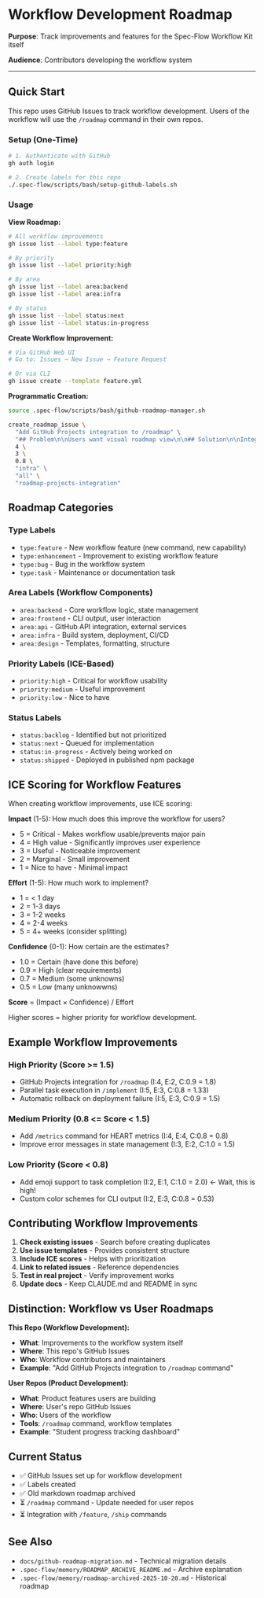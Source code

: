 # Workflow Development Roadmap

**Purpose**: Track improvements and features for the Spec-Flow Workflow Kit itself

**Audience**: Contributors developing the workflow system

---

## Quick Start

This repo uses GitHub Issues to track workflow development. Users of the workflow will use the `/roadmap` command in their own repos.

### Setup (One-Time)

```bash
# 1. Authenticate with GitHub
gh auth login

# 2. Create labels for this repo
./.spec-flow/scripts/bash/setup-github-labels.sh
```

### Usage

**View Roadmap:**
```bash
# All workflow improvements
gh issue list --label type:feature

# By priority
gh issue list --label priority:high

# By area
gh issue list --label area:backend
gh issue list --label area:infra

# By status
gh issue list --label status:next
gh issue list --label status:in-progress
```

**Create Workflow Improvement:**
```bash
# Via GitHub Web UI
# Go to: Issues → New Issue → Feature Request

# Or via CLI
gh issue create --template feature.yml
```

**Programmatic Creation:**
```bash
source .spec-flow/scripts/bash/github-roadmap-manager.sh

create_roadmap_issue \
  "Add GitHub Projects integration to /roadmap" \
  "## Problem\n\nUsers want visual roadmap view\n\n## Solution\n\nIntegrate GitHub Projects API" \
  4 \
  3 \
  0.8 \
  "infra" \
  "all" \
  "roadmap-projects-integration"
```

## Roadmap Categories

### Type Labels
- `type:feature` - New workflow feature (new command, new capability)
- `type:enhancement` - Improvement to existing workflow feature
- `type:bug` - Bug in the workflow system
- `type:task` - Maintenance or documentation task

### Area Labels (Workflow Components)
- `area:backend` - Core workflow logic, state management
- `area:frontend` - CLI output, user interaction
- `area:api` - GitHub API integration, external services
- `area:infra` - Build system, deployment, CI/CD
- `area:design` - Templates, formatting, structure

### Priority Labels (ICE-Based)
- `priority:high` - Critical for workflow usability
- `priority:medium` - Useful improvement
- `priority:low` - Nice to have

### Status Labels
- `status:backlog` - Identified but not prioritized
- `status:next` - Queued for implementation
- `status:in-progress` - Actively being worked on
- `status:shipped` - Deployed in published npm package

## ICE Scoring for Workflow Features

When creating workflow improvements, use ICE scoring:

**Impact** (1-5): How much does this improve the workflow for users?
- 5 = Critical - Makes workflow usable/prevents major pain
- 4 = High value - Significantly improves user experience
- 3 = Useful - Noticeable improvement
- 2 = Marginal - Small improvement
- 1 = Nice to have - Minimal impact

**Effort** (1-5): How much work to implement?
- 1 = < 1 day
- 2 = 1-3 days
- 3 = 1-2 weeks
- 4 = 2-4 weeks
- 5 = 4+ weeks (consider splitting)

**Confidence** (0-1): How certain are the estimates?
- 1.0 = Certain (have done this before)
- 0.9 = High (clear requirements)
- 0.7 = Medium (some unknowns)
- 0.5 = Low (many unknowwns)

**Score** = (Impact × Confidence) / Effort

Higher scores = higher priority for workflow development.

## Example Workflow Improvements

### High Priority (Score >= 1.5)
- GitHub Projects integration for `/roadmap` (I:4, E:2, C:0.9 = 1.8)
- Parallel task execution in `/implement` (I:5, E:3, C:0.8 = 1.33)
- Automatic rollback on deployment failure (I:5, E:3, C:0.9 = 1.5)

### Medium Priority (0.8 <= Score < 1.5)
- Add `/metrics` command for HEART metrics (I:4, E:4, C:0.8 = 0.8)
- Improve error messages in state management (I:3, E:2, C:1.0 = 1.5)

### Low Priority (Score < 0.8)
- Add emoji support to task completion (I:2, E:1, C:1.0 = 2.0) ← Wait, this is high!
- Custom color schemes for CLI output (I:2, E:3, C:0.8 = 0.53)

## Contributing Workflow Improvements

1. **Check existing issues** - Search before creating duplicates
2. **Use issue templates** - Provides consistent structure
3. **Include ICE scores** - Helps with prioritization
4. **Link to related issues** - Reference dependencies
5. **Test in real project** - Verify improvement works
6. **Update docs** - Keep CLAUDE.md and README in sync

## Distinction: Workflow vs User Roadmaps

**This Repo (Workflow Development):**
- **What**: Improvements to the workflow system itself
- **Where**: This repo's GitHub Issues
- **Who**: Workflow contributors and maintainers
- **Example**: "Add GitHub Projects integration to `/roadmap` command"

**User Repos (Product Development):**
- **What**: Product features users are building
- **Where**: User's repo GitHub Issues
- **Who**: Users of the workflow
- **Tools**: `/roadmap` command, workflow templates
- **Example**: "Student progress tracking dashboard"

## Current Status

- ✅ GitHub Issues set up for workflow development
- ✅ Labels created
- ✅ Old markdown roadmap archived
- ⏳ `/roadmap` command - Update needed for user repos
- ⏳ Integration with `/feature`, `/ship` commands

## See Also

- `docs/github-roadmap-migration.md` - Technical migration details
- `.spec-flow/memory/ROADMAP_ARCHIVE_README.md` - Archive explanation
- `.spec-flow/memory/roadmap-archived-2025-10-20.md` - Historical roadmap
